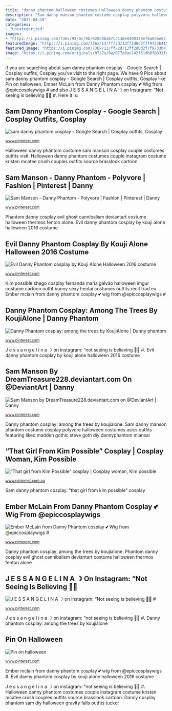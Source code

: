 ```yaml
---
title: "danny phantom halloween costumes Halloween danny phantom costumes couple instagram costume kristen mcatee crush couples outfits source brasslook cartoon"
description: "Sam danny manson phantom costume cosplay polyvore halloween costumes asics outfits featuring liked madden gothic steve goth diy dannyphantom miansai"
date: "2022-04-19"
categories:
- "Uncategorized"
images:
- "https://i.pinimg.com/736x/92/0c/9b/920c9bab7cc13de0400338ef8a03be67--danny-phantom-manson.jpg"
featuredImage: "https://i.pinimg.com/736x/13/ff/2d/13ff2d0d2f7f9733b4153ad71440fdba.jpg"
featured_image: "https://i.pinimg.com/736x/13/ff/2d/13ff2d0d2f7f9733b4153ad71440fdba.jpg"
image: "https://i.pinimg.com/originals/07/7a/0a/077a0ae142f51db8f0831fe72e063d00.jpg"
---
```


If you are searching about sam danny phantom cosplay - Google Search | Cosplay outfits, Cosplay you've visit to the right page. We have 9 Pics about sam danny phantom cosplay - Google Search | Cosplay outfits, Cosplay like Pin on halloween, Ember McLain from Danny Phantom cosplay 💕 Wig from @epiccosplaywigs # and also J E S S A N G E L I N A ☽ on Instagram: “Not seeing is believing 👻👾 #. Here it is:

## Sam Danny Phantom Cosplay - Google Search | Cosplay Outfits, Cosplay

![sam danny phantom cosplay - Google Search | Cosplay outfits, Cosplay](https://i.pinimg.com/originals/ff/e1/bd/ffe1bd719d7e65c5832391d82b7be76c.jpg "Halloween danny phantom costumes couple instagram costume kristen mcatee crush couples outfits source brasslook cartoon")

<small>www.pinterest.com</small>

Halloween danny phantom costume sam manson cosplay couple costumes outfits visit. Halloween danny phantom costumes couple instagram costume kristen mcatee crush couples outfits source brasslook cartoon

## Sam Manson - Danny Phantom - Polyvore | Fashion | Pinterest | Danny

![Sam Manson - Danny Phantom - Polyvore | Fashion | Pinterest | Danny](https://i.pinimg.com/236x/ff/2e/7e/ff2e7e1a955c9e0032feba6fd6223a24--danny-phantom-asics.jpg "Danny cosplay phantom sam diy halloween gravity falls outfits tucker")

<small>www.pinterest.com</small>

Phantom danny cosplay evil ghost cannibalism deviantart costume halloween thermos fenton alone. Evil danny phantom cosplay by kouji alone halloween 2016 costume

## Evil Danny Phantom Cosplay By Kouji Alone Halloween 2016 Costume

![Evil Danny Phantom cosplay by Kouji Alone Halloween 2016 costume](https://i.pinimg.com/originals/07/7a/0a/077a0ae142f51db8f0831fe72e063d00.jpg "Evil danny phantom cosplay by kouji alone halloween 2016 costume")

<small>www.pinterest.com</small>

Kim possible shego cosplay fernanda maria galvão halloween imgur costume cartoon outfit bunny sexy hentai costumes outfits recit trad eu. Ember mclain from danny phantom cosplay 💕 wig from @epiccosplaywigs #

## Danny Phantom Cosplay: Among The Trees By KoujiAlone | Danny Phantom

![Danny Phantom cosplay: among the trees by KoujiAlone | Danny phantom](https://i.pinimg.com/originals/44/bc/70/44bc7098bdca177fb8dfa4f22c46fe36.jpg "Halloween danny phantom costume sam manson cosplay couple costumes outfits visit")

<small>www.pinterest.com</small>

J e s s a n g e l i n a ☽ on instagram: “not seeing is believing 👻👾 #. Evil danny phantom cosplay by kouji alone halloween 2016 costume

## Sam Manson By DreamTreasure228.deviantart.com On @DeviantArt | Danny

![Sam Manson by DreamTreasure228.deviantart.com on @DeviantArt | Danny](https://i.pinimg.com/736x/92/0c/9b/920c9bab7cc13de0400338ef8a03be67--danny-phantom-manson.jpg "Kim possible shego cosplay fernanda maria galvão halloween imgur costume cartoon outfit bunny sexy hentai costumes outfits recit trad eu")

<small>www.pinterest.com</small>

Danny phantom cosplay: among the trees by koujialone. Sam danny manson phantom costume cosplay polyvore halloween costumes asics outfits featuring liked madden gothic steve goth diy dannyphantom miansai

## “That Girl From Kim Possible” Cosplay | Cosplay Woman, Kim Possible

![“That girl from Kim Possible” cosplay | Cosplay woman, Kim possible](https://i.pinimg.com/736x/13/ff/2d/13ff2d0d2f7f9733b4153ad71440fdba.jpg "Danny cosplay phantom sam diy halloween gravity falls outfits tucker")

<small>www.pinterest.com.au</small>

Sam danny phantom cosplay. “that girl from kim possible” cosplay

## Ember McLain From Danny Phantom Cosplay 💕 Wig From @epiccosplaywigs #

![Ember McLain from Danny Phantom cosplay 💕 Wig from @epiccosplaywigs #](https://i.pinimg.com/736x/3b/83/f0/3b83f0d206187a468fd7ae21e4a71dbb.jpg "“that girl from kim possible” cosplay")

<small>www.pinterest.com</small>

Danny phantom cosplay: among the trees by koujialone. Phantom danny cosplay evil ghost cannibalism deviantart costume halloween thermos fenton alone

## J E S S A N G E L I N A ☽ On Instagram: “Not Seeing Is Believing 👻👾 #

![J E S S A N G E L I N A ☽ on Instagram: “Not seeing is believing 👻👾 #](https://i.pinimg.com/736x/a2/ce/3c/a2ce3c794cf0a712fd3bcefe0d778fe1.jpg "Halloween danny phantom costumes couple instagram costume kristen mcatee crush couples outfits source brasslook cartoon")

<small>www.pinterest.com</small>

J e s s a n g e l i n a ☽ on instagram: “not seeing is believing 👻👾 #. Danny phantom cosplay: among the trees by koujialone

## Pin On Halloween

![Pin on halloween](https://i.pinimg.com/originals/f3/c8/06/f3c8069b12102ebfbbaa7ba3e6014ce7.jpg "Ember mclain from danny phantom cosplay 💕 wig from @epiccosplaywigs #")

<small>www.pinterest.com</small>

Ember mclain from danny phantom cosplay 💕 wig from @epiccosplaywigs #. Evil danny phantom cosplay by kouji alone halloween 2016 costume

J e s s a n g e l i n a ☽ on instagram: “not seeing is believing 👻👾 #. Halloween danny phantom costumes couple instagram costume kristen mcatee crush couples outfits source brasslook cartoon. Danny cosplay phantom sam diy halloween gravity falls outfits tucker

